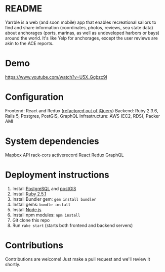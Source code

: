 # README

Yarrble is a web (and soon mobile) app that enables recreational sailors to find and share information (coordinates, photos, reviews, sea state data) about anchorages (ports, marinas, as well as undeveloped harbors or bays) around the world. It's like Yelp for anchorages, except the user reviews are akin to the ACE reports.

# Demo

https://www.youtube.com/watch?v=U5X_Ggbzc9I

# Configuration

Frontend: React and Redux ([refactored out of jQuery](https://medium.com/@mikkanthrope/migrating-to-react-5536447f5b67))
Backend: Ruby 2.3.6, Rails 5, Postgres, PostGIS, GraphQL
Infrastructure: AWS (EC2, RDS), Packer AMI

# System dependencies

Mapbox API
rack-cors
activerecord
React
Redux
GraphQL

# Deployment instructions

1) Install [PostgreSQL](https://www.postgresql.org/download/) and [postGIS](https://postgis.net/install/)
2) Install [Ruby 2.5.1](https://www.ruby-lang.org/en/documentation/installation/)
3) Install Bundler gem: `gem install bundler`
4) Install gems: `bundle install`
5) Install [Node.js](https://nodejs.org/en/download/)
6) Install npm modules: `npm install`
7) Git clone this repo
8) Run `rake start` (starts both frontend and backend servers)

# Contributions

Contributions are welcome! Just make a pull request and we'll review it shortly.
